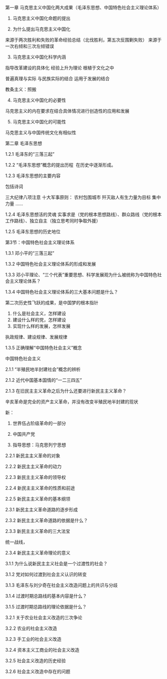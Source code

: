 第一章 马克思主义中国化两大成果（毛泽东思想、中国特色社会主义理论体系）

1. 马克思主义中国化命题的提出

2. 为什么提出马克思主义中国化

来源于两次胜利和失败的革命经验总结（北伐胜利，第五次反围剿失败）
来源于一次右倾和三次左倾错误

3. 马克思主义中国化科学内涵

指导改革建设的具体化
经验上升为理论
根植于文化之中

普遍真理与实际
与民族实际的结合
运用于发展的结合

教条主义：照搬

4. 马克思主义中国化的必要性

马克思主义的内在要求在结合具体情况进行创造性的应用和发展

5. 马克思主义中国化的可能性

马克思主义与中国传统文化有相似性

第二章 毛泽东思想

1.2.1 毛泽东的“三落三起”

1.2.2 “毛泽东思想”概念的提出历程
 在历史中逐渐形成。

1.2.3 毛泽东思想的主要内容

包括诗词

三大纪律八项注意
十大军事原则：
农村包围城市
歼灭敌人有生力量为目标
集中力量
……


1.2.4 毛泽东思想活的灵魂
实事求是（党的根本思想路线）、群众路线（党的根本工作路线）、独立自主（独立思考同时争取外援）

1.2.5 毛泽东思想的历史地位

第3节：中国特色社会主义理论体系 

1.3.1 邓小平的“三落三起” 

1.3.2 中国特色社会主义理论体系的形成和发展 

1.3.3 邓小平理论、“三个代表”重要思想、科学发展观为什么被统称为中国特色社会主义理论体系？
 
1.3.4 中国特色社会主义理论体系的三大基本问题是什么？ 

第二次历史性飞跃的成果，是中国梦的根本指针

1. 什么是社会主义，怎样建设
2. 建设什么样的党，怎样建设
3. 实现什么样的发展，怎样发展

执政规律、建设规律、发展规律

1.3.5 正确理解“中国特色社会主义”概念

中国特色社会主义



2.1.1 “半殖民地半封建社会”概念的辨析

2.1.2 近代中国基本国情的“一二三四五”

2.1.3 在旧民主主义革命之后为什么还要进行新民主主义革命？

辛亥革命是完全的资产主义革命，并没有改变半殖民地半封建的现状

新：

1. 世界伍占阶级革命的一部分

2. 中国共产党

3. 指导思想：马克思列宁思想

2.2.1 新民主主义革命的对象

2.2.2 新民主主义革命的动力

2.2.3 新民主主义革命的领导权

2.2.4 新民主主义革命的性质和前途

2.2.5 新民主主义革命的基本纲领

2.3.1 新民主主义革命道路的逐步形成

2.3.2 新民主主义革命道路的依据是什么？

2.3.3 新民主主义革命的三大法宝

统一战线，

2.3.4 新民主主义革命理论的意义

3.1.1 为什么说新民主主义社会是一个过渡性的社会？

3.1.2 党对如何过渡到社会主义认识的转变

3.1.3 毛泽东与刘少奇在社会主义改造问题上的共识与分歧

3.1.4 过渡时期总路线的基本内容是什么？

3.1.5 过渡时期总路线的理论依据是什么？

3.2.1 关于农业社会主义改造的三次争论

3.2.2 农业的社会主义改造

3.2.3 手工业的社会主义改造

3.2.4 资本主义工商业的社会主义改造

3.2.5 社会主义改造的历史经验

3.2.6 社会主义改造中存在的问题